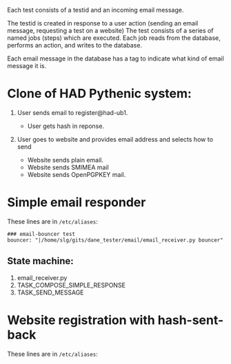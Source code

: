 Each test consists of a testid and an incoming email message.

The testid is created in response to a user action (sending an email
message, requesting a test on a website) The test consists of a series
of named jobs (steps) which are executed.  Each job reads from the
database, performs an action, and writes to the database.

Each email message in the database has a tag to indicate what kind of
email message it is.



Clone of HAD Pythenic system:
================================
1. User sends email to register@had-ub1.
   - User gets hash in reponse.

2. User goes to website and provides email address and selects how to send
   - Website sends plain email.
   - Website sends SMIMEA mail
   - Website sends OpenPGPKEY mail.


Simple email responder
======================
These lines are in `/etc/aliases`:

    ### email-bouncer test 
    bouncer: "|/home/slg/gits/dane_tester/email/email_receiver.py bouncer"

State machine:
--------------
1. email_receiver.py 
2. TASK_COMPOSE_SIMPLE_RESPONSE
3. TASK_SEND_MESSAGE

Website registration with hash-sent-back
========================================
These lines are in `/etc/aliases`:

